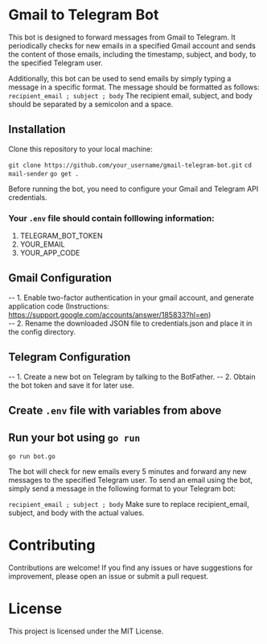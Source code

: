 # Gmail to Telegram Bot
This bot is designed to forward messages from Gmail to Telegram. It periodically checks for new emails in a specified Gmail account and sends the content of those emails, including the timestamp, subject, and body, to the specified Telegram user.

Additionally, this bot can be used to send emails by simply typing a message in a specific format. The message should be formatted as follows:
`recipient_email ; subject ; body`
The recipient email, subject, and body should be separated by a semicolon and a space.

## Installation
Clone this repository to your local machine:

`git clone https://github.com/your_username/gmail-telegram-bot.git`
`cd mail-sender`
`go get .`

Before running the bot, you need to configure your Gmail and Telegram API credentials.

### Your `.env` file should contain folllowing information:
1. TELEGRAM_BOT_TOKEN
2. YOUR_EMAIL
3. YOUR_APP_CODE 

## Gmail Configuration
-- 1. Enable two-factor authentication in your gmail account, and generate application code (Instructions: https://support.google.com/accounts/answer/185833?hl=en) <br>
-- 2. Rename the downloaded JSON file to credentials.json and place it in the config directory. <br>


## Telegram Configuration

-- 1. Create a new bot on Telegram by talking to the BotFather.
-- 2. Obtain the bot token and save it for later use.

##  Create `.env` file with variables from above

## Run your bot using `go run`
`go run bot.go`

The bot will check for new emails every 5 minutes and forward any new messages to the specified Telegram user.
To send an email using the bot, simply send a message in the following format to your Telegram bot:

`recipient_email ; subject ; body`
Make sure to replace recipient_email, subject, and body with the actual values.

# Contributing
Contributions are welcome! If you find any issues or have suggestions for improvement, please open an issue or submit a pull request.

# License
This project is licensed under the MIT License.
